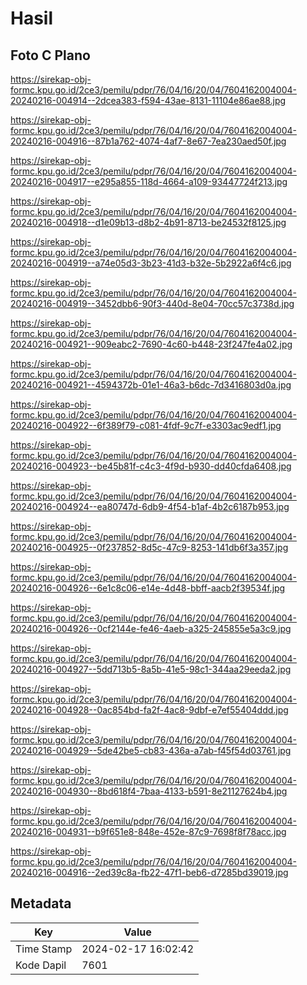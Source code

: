 # Hasil

## Foto C Plano

https://sirekap-obj-formc.kpu.go.id/2ce3/pemilu/pdpr/76/04/16/20/04/7604162004004-20240216-004914--2dcea383-f594-43ae-8131-11104e86ae88.jpg

https://sirekap-obj-formc.kpu.go.id/2ce3/pemilu/pdpr/76/04/16/20/04/7604162004004-20240216-004916--87b1a762-4074-4af7-8e67-7ea230aed50f.jpg

https://sirekap-obj-formc.kpu.go.id/2ce3/pemilu/pdpr/76/04/16/20/04/7604162004004-20240216-004917--e295a855-118d-4664-a109-93447724f213.jpg

https://sirekap-obj-formc.kpu.go.id/2ce3/pemilu/pdpr/76/04/16/20/04/7604162004004-20240216-004918--d1e09b13-d8b2-4b91-8713-be24532f8125.jpg

https://sirekap-obj-formc.kpu.go.id/2ce3/pemilu/pdpr/76/04/16/20/04/7604162004004-20240216-004919--a74e05d3-3b23-41d3-b32e-5b2922a6f4c6.jpg

https://sirekap-obj-formc.kpu.go.id/2ce3/pemilu/pdpr/76/04/16/20/04/7604162004004-20240216-004919--3452dbb6-90f3-440d-8e04-70cc57c3738d.jpg

https://sirekap-obj-formc.kpu.go.id/2ce3/pemilu/pdpr/76/04/16/20/04/7604162004004-20240216-004921--909eabc2-7690-4c60-b448-23f247fe4a02.jpg

https://sirekap-obj-formc.kpu.go.id/2ce3/pemilu/pdpr/76/04/16/20/04/7604162004004-20240216-004921--4594372b-01e1-46a3-b6dc-7d3416803d0a.jpg

https://sirekap-obj-formc.kpu.go.id/2ce3/pemilu/pdpr/76/04/16/20/04/7604162004004-20240216-004922--6f389f79-c081-4fdf-9c7f-e3303ac9edf1.jpg

https://sirekap-obj-formc.kpu.go.id/2ce3/pemilu/pdpr/76/04/16/20/04/7604162004004-20240216-004923--be45b81f-c4c3-4f9d-b930-dd40cfda6408.jpg

https://sirekap-obj-formc.kpu.go.id/2ce3/pemilu/pdpr/76/04/16/20/04/7604162004004-20240216-004924--ea80747d-6db9-4f54-b1af-4b2c6187b953.jpg

https://sirekap-obj-formc.kpu.go.id/2ce3/pemilu/pdpr/76/04/16/20/04/7604162004004-20240216-004925--0f237852-8d5c-47c9-8253-141db6f3a357.jpg

https://sirekap-obj-formc.kpu.go.id/2ce3/pemilu/pdpr/76/04/16/20/04/7604162004004-20240216-004926--6e1c8c06-e14e-4d48-bbff-aacb2f39534f.jpg

https://sirekap-obj-formc.kpu.go.id/2ce3/pemilu/pdpr/76/04/16/20/04/7604162004004-20240216-004926--0cf2144e-fe46-4aeb-a325-245855e5a3c9.jpg

https://sirekap-obj-formc.kpu.go.id/2ce3/pemilu/pdpr/76/04/16/20/04/7604162004004-20240216-004927--5dd713b5-8a5b-41e5-98c1-344aa29eeda2.jpg

https://sirekap-obj-formc.kpu.go.id/2ce3/pemilu/pdpr/76/04/16/20/04/7604162004004-20240216-004928--0ac854bd-fa2f-4ac8-9dbf-e7ef55404ddd.jpg

https://sirekap-obj-formc.kpu.go.id/2ce3/pemilu/pdpr/76/04/16/20/04/7604162004004-20240216-004929--5de42be5-cb83-436a-a7ab-f45f54d03761.jpg

https://sirekap-obj-formc.kpu.go.id/2ce3/pemilu/pdpr/76/04/16/20/04/7604162004004-20240216-004930--8bd618f4-7baa-4133-b591-8e21127624b4.jpg

https://sirekap-obj-formc.kpu.go.id/2ce3/pemilu/pdpr/76/04/16/20/04/7604162004004-20240216-004931--b9f651e8-848e-452e-87c9-7698f8f78acc.jpg

https://sirekap-obj-formc.kpu.go.id/2ce3/pemilu/pdpr/76/04/16/20/04/7604162004004-20240216-004916--2ed39c8a-fb22-47f1-beb6-d7285bd39019.jpg


## Metadata

| Key        | Value               |
| ---------- | ------------------- |
| Time Stamp | 2024-02-17 16:02:42 |
| Kode Dapil | 7601                |



